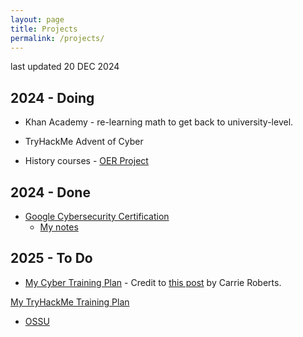 ```yaml
---
layout: page
title: Projects
permalink: /projects/
---
```

last updated 20 DEC 2024

## 2024 - Doing
- Khan Academy - re-learning math to get back to university-level. 

- TryHackMe Advent of Cyber

- History courses - [OER Project](https://www.oerproject.com/)

## 2024 - Done
- [Google Cybersecurity Certification](https://grow.google/certificates/cybersecurity/)
    - [My notes](https://1dgk.github.io/2024/01/24/gcc-course-index.html)

## 2025 - To Do
- [My Cyber Training Plan](https://1drv.ms/x/s!Apounr3vgj6XhJ89Nv5Wy5N_PZGGmg?e=egYYEJ) - Credit to [this post](https://www.blackhillsinfosec.com/from-high-school-to-cyber-ninja/) by Carrie Roberts.

[My TryHackMe Training Plan](https://1drv.ms/x/s!Apounr3vgj6XhJ87lrVxZ8GCfOyDqw?e=Sp9qc5)

- [OSSU](https://github.com/ossu/computer-science)